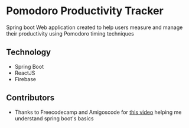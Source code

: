 Pomodoro Productivity Tracker
======
Spring boot Web application created to help users measure and manage their productivity using Pomodoro timing techniques


## Technology
* Spring Boot
* ReactJS
* Firebase

## Contributors
* Thanks to Freecodecamp and Amigoscode for [this video](https://www.youtube.com/watch?v=vtPkZShrvXQ&t=3222s) helping me understand spring boot's basics
